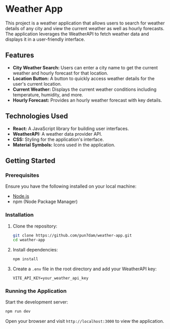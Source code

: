 # Weather App

This project is a weather application that allows users to search for weather details of any city and view the current weather as well as hourly forecasts. The application leverages the WeatherAPI to fetch weather data and displays it in a user-friendly interface.

## Features

- **City Weather Search:** Users can enter a city name to get the current weather and hourly forecast for that location.
- **Location Button:** A button to quickly access weather details for the user's current location.
- **Current Weather:** Displays the current weather conditions including temperature, humidity, and more.
- **Hourly Forecast:** Provides an hourly weather forecast with key details.

## Technologies Used

- **React:** A JavaScript library for building user interfaces.
- **WeatherAPI:** A weather data provider API.
- **CSS:** Styling for the application's interface.
- **Material Symbols:** Icons used in the application.

## Getting Started

### Prerequisites

Ensure you have the following installed on your local machine:

- [Node.js](https://nodejs.org/)
- npm (Node Package Manager)

### Installation

1. Clone the repository:

    ```sh
    git clone https://github.com/pun7dam/weather-app.git
    cd weather-app
    ```

2. Install dependencies:

    ```sh
    npm install
    ```

3. Create a `.env` file in the root directory and add your WeatherAPI key:

    ```env
    VITE_API_KEY=your_weather_api_key
    ```

### Running the Application

Start the development server:

```sh
npm run dev
```

Open your browser and visit `http://localhost:3000` to view the application.
